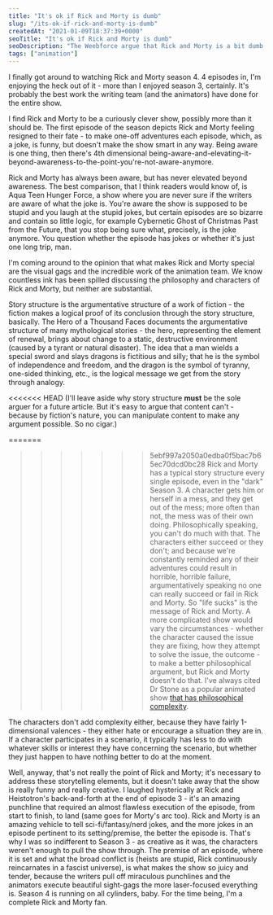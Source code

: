 ```yaml
---
title: "It's ok if Rick and Morty is dumb"
slug: "/its-ok-if-rick-and-morty-is-dumb"
createdAt: "2021-01-09T18:37:39+0000"
seoTitle: "It's ok if Rick and Morty is dumb"
seoDescription: "The Weebforce argue that Rick and Morty is a bit dumb, but that's ok. It's still a great show."
tags: ["animation"]
---
```

I finally got around to watching Rick and Morty season 4. 4 episodes in, I'm enjoying the heck out of it - more than I enjoyed season 3, certainly. It's probably the best work the writing team (and the animators) have done for the entire show.

I find Rick and Morty to be a curiously clever show, possibly more than it should be. The first episode of the season depicts Rick and Morty feeling resigned to their fate - to make one-off adventures each episode, which, as a joke, is funny, but doesn't make the show smart in any way. Being aware is one thing, then there's 4th dimensional being-aware-and-elevating-it-beyond-awareness-to-the-point-you're-not-aware-anymore.

Rick and Morty has always been aware, but has never elevated beyond awareness. The best comparison, that I think readers would know of, is Aqua Teen Hunger Force, a show where you are never sure if the writers are aware of what the joke is. You're aware the show is supposed to be stupid and you laugh at the stupid jokes, but certain episodes are so bizarre and contain so little logic, for example Cybernetic Ghost of Christmas Past from the Future, that you stop being sure what, precisely, is the joke anymore. You question whether the episode has jokes or whether it's just one long trip, man.

I'm coming around to the opinion that what makes Rick and Morty special are the visual gags and the incredible work of the animation team. We know countless ink has been spilled discussing the philosophy and characters of Rick and Morty, but neither are substantial.

Story structure is the argumentative structure of a work of fiction - the fiction makes a logical proof of its conclusion through the story structure, basically. The Hero of a Thousand Faces documents the argumentative structure of many mythological stories - the hero, representing the element of renewal, brings about change to a static, destructive environment (caused by a tyrant or natural disaster). The idea that a man wields a special sword and slays dragons is fictitious and silly; that he is the symbol of independence and freedom, and the dragon is the symbol of tyranny, one-sided thinking, etc., is the logical message we get from the story through analogy.

<<<<<<< HEAD
(I'll leave aside why story structure **must** be the sole arguer for a future article. But it's easy to argue that content can't - because by fiction's nature, you can manipulate content to make any argument possible. So no cigar.)

=======
>>>>>>> 5ebf997a2050a0edba0f5bac7b65ec70dcd0bc28
Rick and Morty has a typical story structure every single episode, even in the "dark" Season 3. A character gets him or herself in a mess, and they get out of the mess; more often than not, the mess was of their own doing. Philosophically speaking, you can't do much with that. The characters either succeed or they don't; and because we're constantly reminded any of their adventures could result in horrible, horrible failure, argumentatively speaking no one can really succeed or fail in Rick and Morty. So "life sucks" is the message of Rick and Morty. A more complicated show would vary the circumstances - whether the character caused the issue they are fixing, how they attempt to solve the issue, the outcome - to make a better philosophical argument, but Rick and Morty doesn't do that. I've always cited Dr Stone as a popular animated show <a href="https://youtu.be/B5iyC94hh-4)" target="_blank" rel="noopener noreferrer">that has philosophical complexity</a>.

The characters don't add complexity either, because they have fairly 1-dimensional valences - they either hate or encourage a situation they are in. If a character participates in a scenario, it typically has less to do with whatever skills or interest they have concerning the scenario, but whether they just happen to have nothing better to do at the moment.

Well, anyway, that's not really the point of Rick and Morty; it's necessary to address these storytelling elements, but it doesn't take away that the show is really funny and really creative. I laughed hysterically at Rick and Heistotron's back-and-forth at the end of episode 3 - it's an amazing punchline that required an almost flawless execution of the episode, from start to finish, to land (same goes for Morty's arc too). Rick and Morty is an amazing vehicle to tell sci-fi/fantasy/nerd jokes, and the more jokes in an episode pertinent to its setting/premise, the better the episode is. That's why I was so indifferent to Season 3 - as creative as it was, the characters weren't enough to pull the show through. The premise of an episode, where it is set and what the broad conflict is (heists are stupid, Rick continuously reincarnates in a fascist universe), is what makes the show so juicy and tender, because the writers pull off miraculous punchlines and the animators execute beautiful sight-gags the more laser-focused everything is. Season 4 is running on all cylinders, baby. For the time being, I'm a complete Rick and Morty fan.